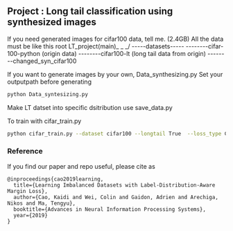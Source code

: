 ## Project : Long tail classification using synthesized images

If you need generated images for cifar100 data, tell me. (2.4GB)
All the data must be like this root
LT_project(main)_ _ _/
 -----datasets-----
      --------cifar-100-python (origin data)
      --------cifar100-lt (long tail data from origin)
      --------changed_syn_cifar100

If you want to generate images by your own, Data_synthesizing.py
Set your outputpath before generating
```bash
python Data_syntesizing.py
```

Make LT datset into specific dsitribution use save_data.py



To train with cifar_train.py 
``` bash
python cifar_train.py --dataset cifar100 --longtail True  --loss_type CE --gpu 0 --batch-size 128 --imb_factor 0.01 -d 100
```


### Reference

If you find our paper and repo useful, please cite as

```
@inproceedings{cao2019learning,
  title={Learning Imbalanced Datasets with Label-Distribution-Aware Margin Loss},
  author={Cao, Kaidi and Wei, Colin and Gaidon, Adrien and Arechiga, Nikos and Ma, Tengyu},
  booktitle={Advances in Neural Information Processing Systems},
  year={2019}
}
```
